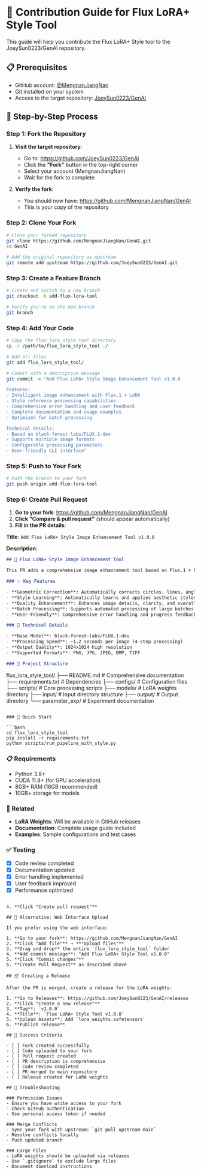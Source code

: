 # 🚀 Contribution Guide for Flux LoRA+ Style Tool

This guide will help you contribute the Flux LoRA+ Style tool to the JoeySun0223/GenAI repository.

## 📋 Prerequisites

- GitHub account: [@MengnanJiangNan](https://github.com/MengnanJiangNan)
- Git installed on your system
- Access to the target repository: [JoeySun0223/GenAI](https://github.com/JoeySun0223/GenAI)

## 🔄 Step-by-Step Process

### Step 1: Fork the Repository

1. **Visit the target repository**:
   - Go to: https://github.com/JoeySun0223/GenAI
   - Click the **"Fork"** button in the top-right corner
   - Select your account (MengnanJiangNan)
   - Wait for the fork to complete

2. **Verify the fork**:
   - You should now have: https://github.com/MengnanJiangNan/GenAI
   - This is your copy of the repository

### Step 2: Clone Your Fork

```bash
# Clone your forked repository
git clone https://github.com/MengnanJiangNan/GenAI.git
cd GenAI

# Add the original repository as upstream
git remote add upstream https://github.com/JoeySun0223/GenAI.git
```

### Step 3: Create a Feature Branch

```bash
# Create and switch to a new branch
git checkout -b add-flux-lora-tool

# Verify you're on the new branch
git branch
```

### Step 4: Add Your Code

```bash
# Copy the flux_lora_style_tool directory
cp -r /path/to/flux_lora_style_tool ./

# Add all files
git add flux_lora_style_tool/

# Commit with a descriptive message
git commit -m "Add Flux LoRA+ Style Image Enhancement Tool v1.0.0

Features:
- Intelligent image enhancement with Flux.1 + LoRA
- Style reference processing capabilities
- Comprehensive error handling and user feedback
- Complete documentation and usage examples
- Optimized for batch processing

Technical details:
- Based on black-forest-labs/FLUX.1-dev
- Supports multiple image formats
- Configurable processing parameters
- User-friendly CLI interface"
```

### Step 5: Push to Your Fork

```bash
# Push the branch to your fork
git push origin add-flux-lora-tool
```

### Step 6: Create Pull Request

1. **Go to your fork**: https://github.com/MengnanJiangNan/GenAI
2. **Click "Compare & pull request"** (should appear automatically)
3. **Fill in the PR details**:

**Title**: `Add Flux LoRA+ Style Image Enhancement Tool v1.0.0`

**Description**:
```markdown
## 🎨 Flux LoRA+ Style Image Enhancement Tool

This PR adds a comprehensive image enhancement tool based on Flux.1 + LoRA + style reference processing.

### ✨ Key Features

- **Geometric Correction**: Automatically corrects circles, lines, angles, and other geometric shapes
- **Style Learning**: Automatically learns and applies aesthetic styles from reference images
- **Quality Enhancement**: Enhances image details, clarity, and overall quality
- **Batch Processing**: Supports automated processing of large batches of images
- **User-Friendly**: Comprehensive error handling and progress feedback

### 🔧 Technical Details

- **Base Model**: black-forest-labs/FLUX.1-dev
- **Processing Speed**: ~1.2 seconds per image (4-step processing)
- **Output Quality**: 1024x1024 high resolution
- **Supported Formats**: PNG, JPG, JPEG, BMP, TIFF

### 📁 Project Structure

```
flux_lora_style_tool/
├── README.md                    # Comprehensive documentation
├── requirements.txt             # Dependencies
├── configs/                     # Configuration files
├── scripts/                     # Core processing scripts
├── models/                      # LoRA weights directory
├── input/                       # Input directory structure
├── output/                      # Output directory
└── parameter_exp/               # Experiment documentation
```

### 🚀 Quick Start

```bash
cd flux_lora_style_tool
pip install -r requirements.txt
python scripts/run_pipeline_with_style.py
```

### 📋 Requirements

- Python 3.8+
- CUDA 11.8+ (for GPU acceleration)
- 8GB+ RAM (16GB recommended)
- 10GB+ storage for models

### 🔗 Related

- **LoRA Weights**: Will be available in GitHub releases
- **Documentation**: Complete usage guide included
- **Examples**: Sample configurations and test cases

### ✅ Testing

- [x] Code review completed
- [x] Documentation updated
- [x] Error handling implemented
- [x] User feedback improved
- [x] Performance optimized
```

4. **Click "Create pull request"**

## 🔧 Alternative: Web Interface Upload

If you prefer using the web interface:

1. **Go to your fork**: https://github.com/MengnanJiangNan/GenAI
2. **Click "Add file"** → **"Upload files"**
3. **Drag and drop** the entire `flux_lora_style_tool` folder
4. **Add commit message**: "Add Flux LoRA+ Style Tool v1.0.0"
5. **Click "Commit changes"**
6. **Create Pull Request** as described above

## 📦 Creating a Release

After the PR is merged, create a release for the LoRA weights:

1. **Go to Releases**: https://github.com/JoeySun0223/GenAI/releases
2. **Click "Create a new release"**
3. **Tag**: `v1.0.0`
4. **Title**: `Flux LoRA+ Style Tool v1.0.0`
5. **Upload Assets**: Add `lora_weights.safetensors`
6. **Publish release**

## 🎯 Success Criteria

- [ ] Fork created successfully
- [ ] Code uploaded to your fork
- [ ] Pull request created
- [ ] PR description is comprehensive
- [ ] Code review completed
- [ ] PR merged to main repository
- [ ] Release created for LoRA weights

## 🐛 Troubleshooting

### Permission Issues
- Ensure you have write access to your fork
- Check GitHub authentication
- Use personal access token if needed

### Merge Conflicts
- Sync your fork with upstream: `git pull upstream main`
- Resolve conflicts locally
- Push updated branch

### Large Files
- LoRA weights should be uploaded via releases
- Use `.gitignore` to exclude large files
- Document download instructions

